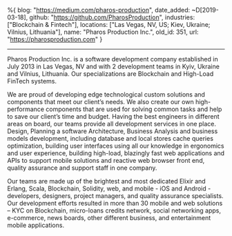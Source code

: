 %{
  blog: "https://medium.com/pharos-production",
  date_added: ~D[2019-03-18],
  github: "https://github.com/PharosProduction",
  industries: ["Blockchain & Fintech"],
  locations: ["Las Vegas, NV, US; Kiev, Ukraine; Vilnius, Lithuania"],
  name: "Pharos Production Inc.",
  old_id: 351,
  url: "https://pharosproduction.com"
}

---

Pharos Production Inc. is a software development company established in July 2013 in Las Vegas, NV and with 2 development teams in Kyiv, Ukraine and Vilnius, Lithuania. Our specializations are Blockchain and High-Load FinTech systems.

We are proud of developing edge technological custom solutions and components that meet our client’s needs. We also create our own high-performance components that are used for solving common tasks and help to save our client’s time and budget. Having the best engineers in different areas on board, our teams provide all development services in one place. Design, Planning a software Architecture, Business Analysis and business models development, including database and local stores cache queries optimization, building user interfaces using all our knowledge in ergonomics and user experience, building high-load, blazingly fast web applications and APIs to support mobile solutions and reactive web browser front end, quality assurance and support staff in one company.

Our teams are made up of the brightest and most dedicated Elixir and Erlang, Scala, Blockchain, Solidity, web, and mobile - iOS and Android - developers, designers, project managers, and quality assurance specialists. Our development efforts resulted in more than 30 mobile and web solutions – KYC on Blockchain, micro-loans credits network, social networking apps, e-commerce, news boards, other different business, and entertainment mobile applications.
